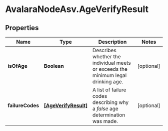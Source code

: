 # AvalaraNodeAsv.AgeVerifyResult

## Properties

Name | Type | Description | Notes
------------ | ------------- | ------------- | -------------
**isOfAge** | **Boolean** | Describes whether the individual meets or exceeds the minimum legal drinking age. | [optional] 
**failureCodes** | [**[AgeVerifyResult]**](AgeVerifyResult.md) | A list of failure codes describing why a *false* age determination was made. | [optional] 


